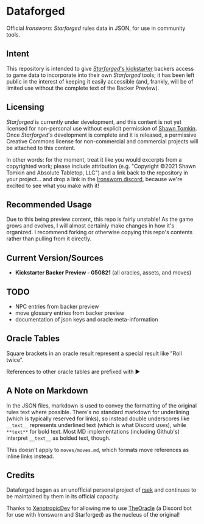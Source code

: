 # Dataforged

Official *Ironsworn: Starforged* rules data in JSON, for use in community tools.

## Intent

This repository is intended to give [*Starforged*'s kickstarter](https://www.kickstarter.com/projects/shawntomkin/ironsworn-starforged) backers access to game data to incorporate into their own *Starforged* tools; it has been left public in the interest of keeping it easily accessible (and, frankly, will be of limited use without the complete text of the Backer Preview).

## Licensing

*Starforged* is currently under development, and this content is not yet licensed for non-personal use without explicit permission of [Shawn Tomkin](https://www.ironswornrpg.com/). Once *Starforged*'s development is complete and it is released, a permissive Creative Commons license for non-commercial and commercial projects will be attached to this content.

In other words: for the moment, treat it like you would excerpts from a copyrighted work; please include attribution (e.g. "Copyright ©2021 Shawn Tomkin and Absolute Tabletop, LLC") and a link back to the repository in your project... and drop a link in the [Ironsworn discord](https://discordapp.com/invite/6QMvmJb), because we're excited to see what you make with it!

## Recommended Usage

Due to this being preview content, this repo is fairly unstable! As the game grows and evolves, I will almost certainly make changes in how it's organized. I recommend forking or otherwise copying this repo's contents rather than pulling from it directly.

## Current Version/Sources

  * **Kickstarter Backer Preview - 050821** (all oracles, assets, and moves)

## TODO
  * NPC entries from backer preview
  * move glossary entries from backer preview
  * documentation of json keys and oracle meta-information

## Oracle Tables

Square brackets in an oracle result represent a special result like "Roll twice".

References to other oracle tables are prefixed with ▶️

## A Note on Markdown

In the JSON files, markdown is used to convey the formatting of the original rules text where possible. There's no standard markdown for underlining (which is typically reserved for links), so instead double underscores like `__text__` represents underlined text (which is what Discord uses), while `**text**` for bold text. Most MD implementations (including Github's) interpret `__text__` as bolded text, though.

This doesn't apply to `moves/moves.md`, which formats move references as inline links instead.

## Credits

Dataforged began as an unofficial personal project of [rsek](https://github.com/rsek) and continues to be maintained by them in its official capacity.

Thanks to [XenotropicDev](https://github.com/XenotropicDev) for allowing me to use [TheOracle](https://github.com/XenotropicDev/TheOracle) (a Discord bot for use with Ironsworn and Starforged) as the nucleus of the original!
